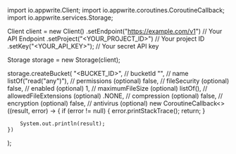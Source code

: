 import io.appwrite.Client;
import io.appwrite.coroutines.CoroutineCallback;
import io.appwrite.services.Storage;

Client client = new Client()
    .setEndpoint("https://example.com/v1") // Your API Endpoint
    .setProject("<YOUR_PROJECT_ID>") // Your project ID
    .setKey("<YOUR_API_KEY>"); // Your secret API key

Storage storage = new Storage(client);

storage.createBucket(
    "<BUCKET_ID>", // bucketId
    "<NAME>", // name
    listOf("read("any")"), // permissions (optional)
    false, // fileSecurity (optional)
    false, // enabled (optional)
    1, // maximumFileSize (optional)
    listOf(), // allowedFileExtensions (optional)
    .NONE, // compression (optional)
    false, // encryption (optional)
    false, // antivirus (optional)
    new CoroutineCallback<>((result, error) -> {
        if (error != null) {
            error.printStackTrace();
            return;
        }

        System.out.println(result);
    })
);

